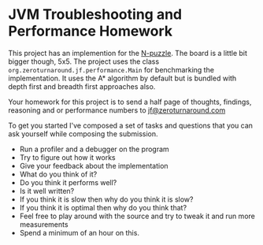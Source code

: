 JVM Troubleshooting and Performance Homework
============

This project has an implemention for the [N-puzzle](http://en.wikipedia.org/wiki/Fifteen_puzzle). The board is a
little bit bigger though, 5x5. The project uses the class `org.zeroturnaround.jf.performance.Main` for benchmarking
the implementation. It uses the A* algorithm by default but is bundled with depth first and breadth first approaches
also.

Your homework for this project is to send a half page of thoughts, findings, reasoning and or performance numbers to jf@zeroturnaround.com

To get you started I've composed a set of tasks and questions that you can ask yourself while composing the submission.

* Run a profiler and a debugger on the program
* Try to figure out how it works
* Give your feedback about the implementation
 * What do you think of it?
 * Do you think it performs well?
 * Is it well written?
 * If you think it is slow then why do you think it is slow?
 * If you think it is optimal then why do you think that?
* Feel free to play around with the source and try to tweak it and run more measurements
* Spend a minimum of an hour on this.


